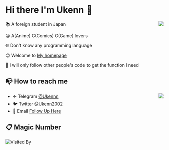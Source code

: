 # Hi there I'm Ukenn 👋
<a href="https://ukenn.top">
  <img align="right" src="https://github-readme-stats-mu-azure.vercel.app/api?username=Ukenn2112&show_icons=true&theme=default" />
</a>

📚 A foreign student in Japan

😀 A(Anime) C(Comics) G(Game) lovers

🌐 Don't know any programming language

😊 Welcome to [My homepage](https://Ukenn.top)

👀 I will only follow other people's code to get the function I need

## 📭 How to reach me
<img align="right" src="https://github-readme-stats-mu-azure.vercel.app/api/top-langs/?username=Ukenn2112&layout=compact" />

- ✈️ Telegram [@Ukennn](https://t.me/Ukennn)
- 🐦 Twitter [@Ukenn2002](https://twitter.com/Ukenn2002)
- 📧 Email [Follow Up Here](mailto:admin@ukenn.top)

## 📋 Magic Number

![Visited By](https://count.getloli.com/get/@Ukenn?theme=rule34)

